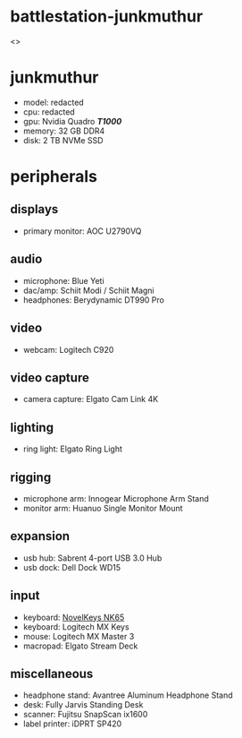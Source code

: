 # battlestation-junkmuthur
<>

# junkmuthur
- model: redacted
- cpu: redacted
- gpu: Nvidia Quadro ***T1000***
- memory: 32 GB DDR4
- disk: 2 TB NVMe SSD

# peripherals

## displays
- primary monitor: AOC U2790VQ

## audio
- microphone: Blue Yeti
- dac/amp: Schiit Modi / Schiit Magni
- headphones: Berydynamic DT990 Pro

## video
- webcam: Logitech C920

## video capture
- camera capture: Elgato Cam Link 4K

## lighting
- ring light: Elgato Ring Light

## rigging
- microphone arm: Innogear Microphone Arm Stand
- monitor arm: Huanuo Single Monitor Mount

## expansion
- usb hub: Sabrent 4-port USB 3.0 Hub
- usb dock: Dell Dock WD15

## input
- keyboard: [NovelKeys NK65](https://github.com/adamesch/keeb-build-dreameater)
- keyboard: Logitech MX Keys
- mouse: Logitech MX Master 3
- macropad: Elgato Stream Deck

## miscellaneous
- headphone stand: Avantree Aluminum Headphone Stand
- desk: Fully Jarvis Standing Desk
- scanner: Fujitsu SnapScan ix1600
- label printer: iDPRT SP420